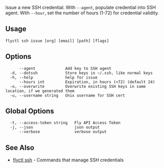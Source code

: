 Issue a new SSH credential. With `--agent`, populate credential into SSH agent. With `--hour`, set the number of hours (1-72) for credential
validity.

## Usage

~~~
flyctl ssh issue [org] [email] [path] [flags]
~~~

## Options

~~~
      --agent             Add key to SSH agent
  -d, --dotssh            Store keys in ~/.ssh, like normal keys
  -h, --help              help for issue
      --hours int         Expiration, in hours (<72) (default 24)
  -o, --overwrite         Overwrite existing SSH keys in same location, if we generated them
  -u, --username string   Unix username for SSH cert
~~~

## Global Options

~~~
  -t, --access-token string   Fly API Access Token
  -j, --json                  json output
      --verbose               verbose output
~~~

## See Also

* [flyctl ssh](/docs/flyctl/ssh/)	 - Commands that manage SSH credentials

